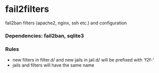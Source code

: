 # fail2filters
fail2ban filters (apache2, nginx, ssh etc.) and configuration

### Dependencies: fail2ban, sqlite3

### Rules
- new filters in filter.d/ and new jails in jail.d/ will be prefixed with 'f2f-'
- jails and filters will have the same name


